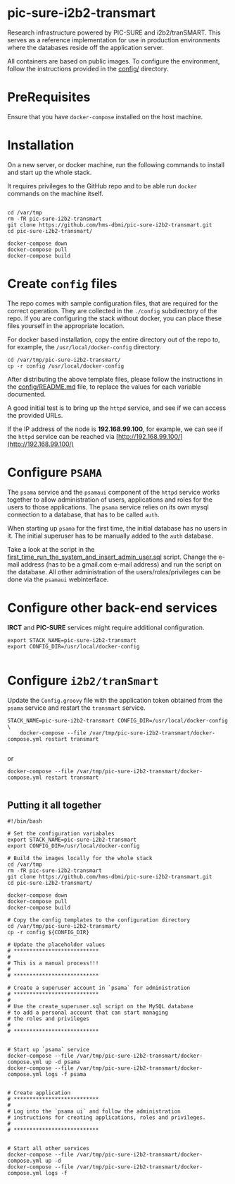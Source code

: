 # pic-sure-i2b2-transmart
Research infrastructure powered by PIC-SURE and i2b2/tranSMART. This serves as a reference implementation 
for use in production environments where the databases reside off the application server.

All containers are based on public images. To configure the environment, follow the instructions provided in the [config/](config/) directory.

# PreRequisites

Ensure that you have `docker-compose` installed on the host machine.

# Installation

On a new server, or docker machine, run the following commands to install and start up the whole stack. 

It requires privileges to the GitHub repo and to be able run `docker` commands on the machine itself.

```

cd /var/tmp
rm -fR pic-sure-i2b2-transmart
git clone https://github.com/hms-dbmi/pic-sure-i2b2-transmart.git
cd pic-sure-i2b2-transmart/

docker-compose down
docker-compose pull
docker-compose build

```

# Create `config` files

The repo comes with sample configuration files, that are required for the correct operation. They are collected in the `./config` subdirectory of the repo. If you are configuring the stack without docker, you can place these files yourself in the appropriate location.

For docker based installation, copy the entire directory out of the repo to, for example, the `/usr/local/docker-config` directory.

```
cd /var/tmp/pic-sure-i2b2-transmart/
cp -r config /usr/local/docker-config

```

After distributing the above template files, please follow the instructions in the [config/README.md](config/README.md) file, to replace the values for each variable documented.

A good initial test is to bring up the `httpd` service, and see if we can access the provided URLs.

If the IP address of the node is **192.168.99.100**, for example, we can see if the `httpd` service can be reached via [http://192.168.99.100/](http://192.168.99.100/)

# Configure `PSAMA`

The `psama` service and the `psamaui` component of the `httpd` service works together to allow administration of users, applications and roles for the users to those applications. The `psama` service relies on its own mysql connection to a database, that has to be called `auth`.

When starting up `psama` for the first time, the initial database has no users in it. The initial superuser has to be manually added to the `auth` database.

Take a look at the script in the [first_time_run_the_system_and_insert_admin_user.sql](https://raw.githubusercontent.com/hms-dbmi/pic-sure-auth-microapp/master/pic-sure-auth-db/db/tools/first_time_run_the_system_and_insert_admin_user.sql) script. Change the e-mail address (has to be a gmail.com e-mail address) and run the script on the database. All other administration of the users/roles/privileges can be done via the `psamaui` webinterface.

# Configure other back-end services

**IRCT** and **PIC-SURE** services might require additional configuration. 

```
export STACK_NAME=pic-sure-i2b2-transmart
export CONFIG_DIR=/usr/local/docker-config


```



# Configure `i2b2/tranSmart`

Update the `Config.groovy` file with the application token obtained from the `psama` service and restart the `transmart` service.

```
STACK_NAME=pic-sure-i2b2-transmart CONFIG_DIR=/usr/local/docker-config \
	docker-compose --file /var/tmp/pic-sure-i2b2-transmart/docker-compose.yml restart transmart


```

or

```
docker-compose --file /var/tmp/pic-sure-i2b2-transmart/docker-compose.yml restart transmart


```



## Putting it all together

```
#!/bin/bash

# Set the configuration variabales
export STACK_NAME=pic-sure-i2b2-transmart
export CONFIG_DIR=/usr/local/docker-config

# Build the images locally for the whole stack
cd /var/tmp
rm -fR pic-sure-i2b2-transmart
git clone https://github.com/hms-dbmi/pic-sure-i2b2-transmart.git
cd pic-sure-i2b2-transmart/

docker-compose down
docker-compose pull
docker-compose build

# Copy the config templates to the configuration directory
cd /var/tmp/pic-sure-i2b2-transmart/
cp -r config ${CONFIG_DIR}

# Update the placeholder values
# ***************************
#
# This is a manual process!!!
#
# ***************************

# Create a superuser account in `psama` for administration
# ***************************
#
# Use the create_superuser.sql script on the MySQL database
# to add a personal account that can start managing 
# the roles and privileges
#
# ***************************


# Start up `psama` service
docker-compose --file /var/tmp/pic-sure-i2b2-transmart/docker-compose.yml up -d psama
docker-compose --file /var/tmp/pic-sure-i2b2-transmart/docker-compose.yml logs -f psama


# Create application 
# ***************************
#
# Log into the `psama ui` and follow the administration 
# instructions for creating applications, roles and privileges.
#
# ***************************


# Start all other services
docker-compose --file /var/tmp/pic-sure-i2b2-transmart/docker-compose.yml up -d
docker-compose --file /var/tmp/pic-sure-i2b2-transmart/docker-compose.yml logs -f 
